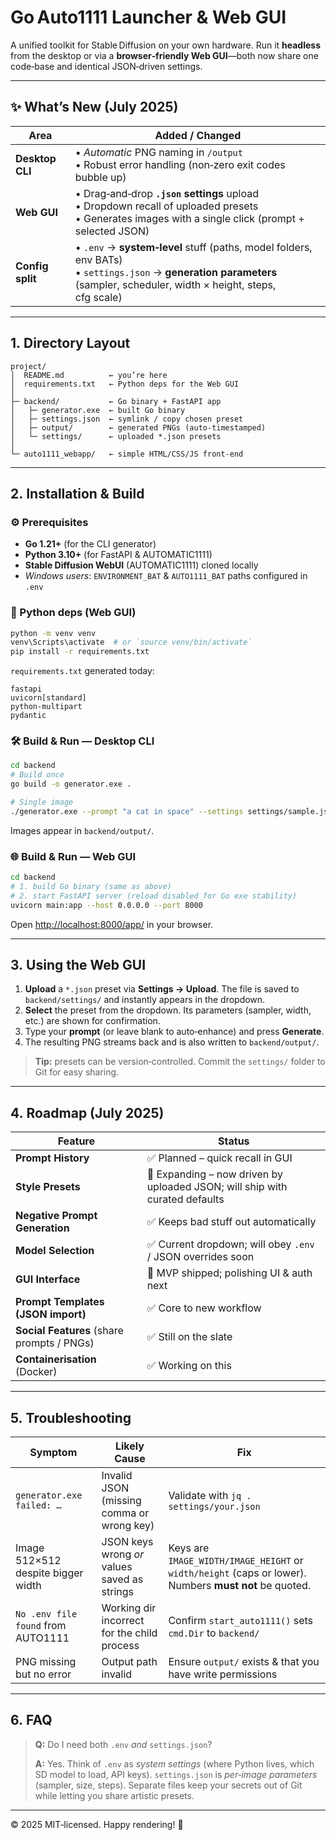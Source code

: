 # Go Auto1111 Launcher & Web GUI

A unified toolkit for Stable Diffusion on your own hardware. Run it **headless** from the desktop or via a **browser‑friendly Web GUI**—both now share one code‑base and identical JSON‑driven settings.

---

## ✨ What’s New (July 2025)

| Area             | Added / Changed                                                                                                                                                             |
| ---------------- | --------------------------------------------------------------------------------------------------------------------------------------------------------------------------- |
| **Desktop CLI**  | • *Automatic* PNG naming in `/output` <br>• Robust error handling (non‑zero exit codes bubble up)                                                                           |
| **Web GUI**      | • Drag‑and‑drop **`.json` settings** upload <br>• Dropdown recall of uploaded presets <br>• Generates images with a single click (prompt + selected JSON)                   |
| **Config split** | • `.env` → **system‑level** stuff (paths, model folders, env BATs) <br>• `settings.json` → **generation parameters** (sampler, scheduler, width × height, steps, cfg scale) |

---

## 1. Directory Layout

```text
project/
│  README.md          ← you’re here
│  requirements.txt   ← Python deps for the Web GUI
│
├─ backend/           ← Go binary + FastAPI app
│   ├─ generator.exe  ← built Go binary
│   ├─ settings.json  ← symlink / copy chosen preset
│   ├─ output/        ← generated PNGs (auto‑timestamped)
│   └─ settings/      ← uploaded *.json presets
│
└─ auto1111_webapp/   ← simple HTML/CSS/JS front‑end
```

---

## 2. Installation & Build

### ⚙️ Prerequisites

* **Go 1.21+** (for the CLI generator)
* **Python 3.10+** (for FastAPI & AUTOMATIC1111)
* **Stable Diffusion WebUI** (AUTOMATIC1111) cloned locally
* *Windows users*: `ENVIRONMENT_BAT` & `AUTO1111_BAT` paths configured in `.env`

### 🐍 Python deps (Web GUI)

```bash
python -m venv venv
venv\Scripts\activate  # or `source venv/bin/activate`
pip install -r requirements.txt
```

`requirements.txt` generated today:

```text
fastapi
uvicorn[standard]
python-multipart
pydantic
```

### 🛠️ Build & Run — Desktop CLI

```bash
cd backend
# Build once
go build -o generator.exe .

# Single image
./generator.exe --prompt "a cat in space" --settings settings/sample.json
```

Images appear in `backend/output/`.

### 🌐 Build & Run — Web GUI

```bash
cd backend
# 1. build Go binary (same as above)
# 2. start FastAPI server (reload disabled for Go exe stability)
uvicorn main:app --host 0.0.0.0 --port 8000
```

Open [http://localhost:8000/app/](http://localhost:8000/app/) in your browser.

---

## 3. Using the Web GUI

1. **Upload** a `*.json` preset via **Settings → Upload**. The file is saved to `backend/settings/` and instantly appears in the dropdown.
2. **Select** the preset from the dropdown. Its parameters (sampler, width, etc.) are shown for confirmation.
3. Type your **prompt** (or leave blank to auto‑enhance) and press **Generate**.
4. The resulting PNG streams back and is also written to `backend/output/`.

> **Tip:** presets can be version‑controlled. Commit the `settings/` folder to Git for easy sharing.

---

## 4. Roadmap (July 2025)

| Feature                                    | Status                                                                      |
| ------------------------------------------ | --------------------------------------------------------------------------- |
| **Prompt History**                         | ✅ Planned – quick recall in GUI                                             |
| **Style Presets**                          | 🚧 Expanding – now driven by uploaded JSON; will ship with curated defaults |
| **Negative Prompt Generation**             | ✅ Keeps bad stuff out automatically                                         |
| **Model Selection**                        | ✅ Current dropdown; will obey `.env` / JSON overrides soon                  |
| **GUI Interface**                          | 🚧 MVP shipped; polishing UI & auth next                                    |
| **Prompt Templates (JSON import)**         | ✅ Core to new workflow                                                      |
| **Social Features** (share prompts / PNGs) | ✅ Still on the slate                                                        |
| **Containerisation** (Docker)              | ✅ Working on this                                                           |

---

## 5. Troubleshooting

| Symptom                            | Likely Cause                                 | Fix                                                                                                    |
| ---------------------------------- | -------------------------------------------- | ------------------------------------------------------------------------------------------------------ |
| `generator.exe failed: …`          | Invalid JSON (missing comma or wrong key)    | Validate with `jq . settings/your.json`                                                                |
| Image 512×512 despite bigger width | JSON keys wrong *or* values saved as strings | Keys are `IMAGE_WIDTH/IMAGE_HEIGHT` or `width/height` (caps or lower). Numbers **must not** be quoted. |
| `No .env file found` from AUTO1111 | Working dir incorrect for the child process  | Confirm `start_auto1111()` sets `cmd.Dir` to `backend/`                                                |
| PNG missing but no error           | Output path invalid                          | Ensure `output/` exists & that you have write permissions                                              |

---

## 6. FAQ

> **Q:** Do I need both `.env` *and* `settings.json`?
>
> **A:** Yes. Think of `.env` as *system settings* (where Python lives, which SD model to load, API keys). `settings.json` is *per‑image parameters* (sampler, size, steps). Separate files keep your secrets out of Git while letting you share artistic presets.

---

© 2025 MIT‑licensed.  Happy rendering! 🚀
